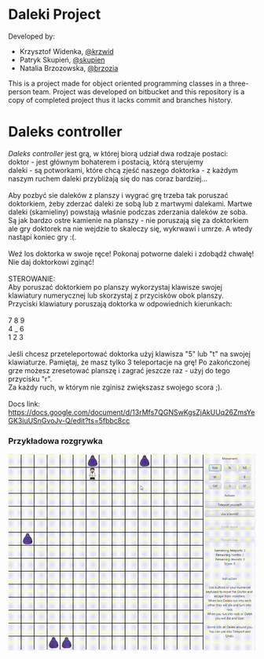 # Daleki Project
Developed by:
- Krzysztof Widenka, [@krzwid](https://github.com/krzwid)
- Patryk Skupień, [@skupien](https://github.com/skupien)
- Natalia Brzozowska, [@brzozia](https://github.com/brzozia)

This is a project made for object oriented programming classes in a three-person team.
Project was developed on bitbucket and this repository is a copy of completed project thus it lacks commit and branches history.

# Daleks controller

<i>Daleks controller</i> jest grą, w której biorą udział dwa rodzaje postaci:<br>
    doktor - jest głównym bohaterem i postacią, którą sterujemy <br>
    daleki - są potworkami, które chcą zjeść naszego doktorka - z każdym naszym ruchem daleki przybliżają się do nas coraz bardziej...
    <br><br>
Aby pozbyć sie daleków z planszy i wygrać grę trzeba tak poruszać doktorkiem, żeby zderzać daleki ze sobą lub z martwymi dalekami. Martwe daleki (skamieliny) powstają właśnie podczas zderzania daleków ze soba. Są jak bardzo ostre kamienie na planszy - nie poruszają się za doktorkiem ale gry doktorek na nie wejdzie to skaleczy się, wykrwawi i umrze. A wtedy nastąpi koniec gry :(.
<br><br>
Weź los doktorka w swoje ręce! Pokonaj potworne daleki i zdobądź chwałę! Nie daj doktorkowi zginąć!
<br><br> 
STEROWANIE:<br>
Aby poruszać doktorkiem po planszy wykorzystaj klawisze swojej klawiatury numerycznej lub skorzystaj z przycisków obok planszy.<br>
Przyciski klawiatury poruszają doktorka w odpowiednich kierunkach:<br><br>
7  8  9 <br>
4  _  6 <br>
1  2  3 <br><br>
Jeśli chcesz przeteleportować doktorka użyj klawisza "5" lub "t" na swojej klawiaturze. Pamiętaj, że masz tylko 3 teleportacje na grę! Po zakończonej grze możesz zresetować planszę i zagrać jeszcze raz - użyj do tego przycisku "r".<br>
Za każdy ruch, w którym nie zginisz zwiększasz swojego scora ;).
<br><br>
Docs link: https://docs.google.com/document/d/13rMfs7QGNSwKgsZjAkUUq26ZmsYeGK3iuUSnGvoJv-Q/edit?ts=5fbbc8cc

### Przykładowa rozgrywka
![](docs/daleksgame.gif)
